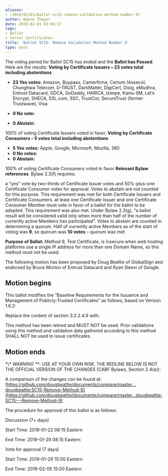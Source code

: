 ```yaml
---
aliases:
- /2019/02/01/ballot-sc15-remove-validation-method-number-9/
author: Wayne Thayer
date: 2019-02-01 03:04:17
tags:
- Ballot
- Server Certificates
title: 'Ballot SC15: Remove Validation Method Number 9'
type: post
---
```


The voting period for Ballot SC15 has ended and the **Ballot has Passed**. Here are the results:
**Voting by Certificate Issuers – 23 votes total including abstentions**

- **23 Yes votes:** Amazon, Buypass, Camerfirma, Certum (Asseco), Chunghwa Telecom, D-TRUST, DarkMatter, DigiCert, Disig, eMudhra, Entrust Datacard, GDCA, GoDaddy, HARICA, Izenpe, Kamu SM, Let’s Encrypt, SHECA, SSL.com, SSC, TrustCor, SecureTrust (former Trustwave), Visa

- **0 No vote:**

- **0 Abstain:**

100% of voting Certificate Issuers voted in favor.
**Voting by Certificate Consumers – 5 votes total including abstentions**

- **5 Yes votes:** Apple, Google, Microsoft, Mozilla, 360
- **0 No votes:**
- **0 Abstain:**

100% of voting Certificate Consumers voted in favor
**Relevant Bylaw references **
Bylaw 2.3(f) requires:

a “yes” vote by two-thirds of Certificate Issuer votes and 50%-plus-one Certificate Consumer votes for approval. Votes to abstain are not counted for this purpose. This requirement was met for both Certificate Issuers and Certificate Consumers.
at least one Certificate Issuer and one Certificate Consumer Member must vote in favor of a ballot for the ballot to be adopted. This requirement was also met.
Under Bylaw 2.3(g), “a ballot result will be considered valid only when more than half of the number of currently active Members has participated”. Votes to abstain are counted in determining a quorum. Half of currently active Members as of the start of voting was **9**, so quorum was **10 votes** – quorum was met

**Purpose of Ballot:** Method 9, Test Certificate, is insecure when web hosting platforms use a single IP address for more than one Domain Name, so this method must not be used.

The following motion has been proposed by Doug Beattie of GlobalSign and endorsed by Bruce Morton of Entrust Datacard and Ryan Sleevi of Google.

## Motion begins

This ballot modifies the “Baseline Requirements for the Issuance and Management of Publicly-Trusted Certificates” as follows, based on Version 1.6.2:

Replace the content of section 3.2.2.4.9 with:

This method has been retired and MUST NOT be used. Prior validations using this method and validation data gathered according to this method SHALL NOT be used to issue certificates.

## Motion ends

\*\\*\* WARNING \*\**: USE AT YOUR OWN RISK. THE REDLINE BELOW IS NOT THE OFFICIAL VERSION OF THE CHANGES (CABF Bylaws, Section 2.4(a)):

A comparison of the changes can be found at: [https://github.com/dougbeattie/documents/compare/master…dougbeattie:SC15-Remove-Method-9](https://github.com/dougbeattie/documents/compare/master...dougbeattie:SC15---Remove-Method-9)

The procedure for approval of this ballot is as follows:

Discussion (7+ days)

Start Time: 2019-01-22 08:15 Eastern

End Time: 2019-01-29 08:15 Eastern

Vote for approval (7 days)

Start Time: 2019-01-29 15:00 Eastern

End Time: 2019-02-05 15:00 Eastern